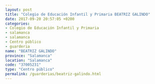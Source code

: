 ```yaml
---
layout: post
title: "Colegio de Educación Infantil y Primaria BEATRIZ GALINDO"
date: 2017-09-20 20:57:05 +0200
categories:
- Colegio de Educación Infantil y Primaria
- salamanca
- salamanca
- Centro público
- guarderia
name: "BEATRIZ GALINDO"
province: "Salamanca"
location: "Salamanca"
code: "37005231"
type: "Centro público"
permalink: /guarderias/beatriz-galindo.html
---
```

